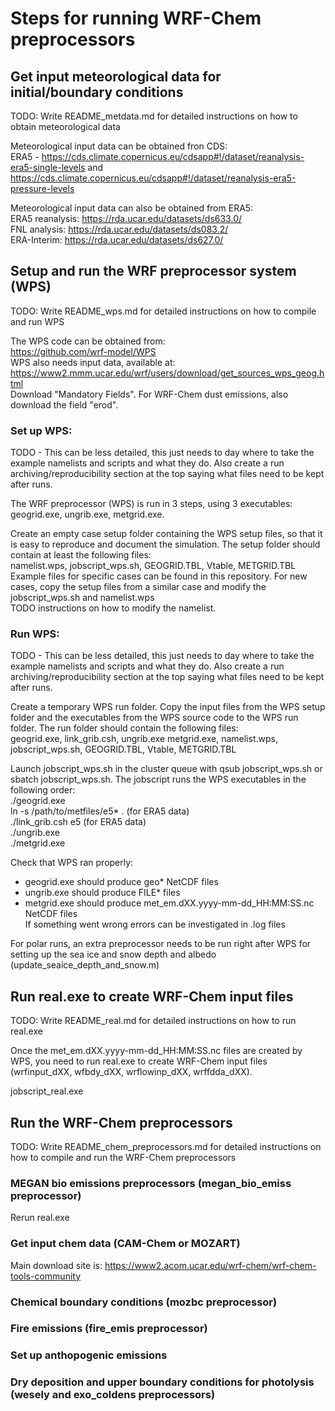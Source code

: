 # Steps for running WRF-Chem preprocessors



## Get input meteorological data for initial/boundary conditions

TODO: Write README_metdata.md for detailed instructions on how to obtain meteorological data

Meteorological input data can be obtained fron CDS:  
ERA5 - https://cds.climate.copernicus.eu/cdsapp#!/dataset/reanalysis-era5-single-levels and https://cds.climate.copernicus.eu/cdsapp#!/dataset/reanalysis-era5-pressure-levels

Meteorological input data can also be obtained from ERA5:  
ERA5 reanalysis: https://rda.ucar.edu/datasets/ds633.0/  
FNL analysis: https://rda.ucar.edu/datasets/ds083.2/  
ERA-Interim: https://rda.ucar.edu/datasets/ds627.0/



## Setup and run the WRF preprocessor system (WPS)

TODO: Write README_wps.md for detailed instructions on how to compile and run WPS

The WPS code can be obtained from:  
https://github.com/wrf-model/WPS  
WPS also needs input data, available at:  
https://www2.mmm.ucar.edu/wrf/users/download/get_sources_wps_geog.html  
Download "Mandatory Fields". For WRF-Chem dust emissions, also download the field "erod".

### Set up WPS:  


TODO - This can be less detailed, this just needs to day where to take the example namelists and scripts and what they do. Also create a run archiving/reproducibility section at the top saying what files need to be kept after runs.

The WRF preprocessor (WPS) is run in 3 steps, using 3 executables: geogrid.exe, ungrib.exe, metgrid.exe. 

Create an empty case setup folder containing the WPS setup files, so that it is easy to reproduce and document the simulation. 
The setup folder should contain at least the following files:  
namelist.wps, jobscript_wps.sh, GEOGRID.TBL, Vtable, METGRID.TBL  
Example files for specific cases can be found in this repository. For new cases, copy the setup files from a similar case and modify the jobscript_wps.sh and namelist.wps  
TODO instructions on how to modify the namelist.

### Run WPS:  

TODO - This can be less detailed, this just needs to day where to take the example namelists and scripts and what they do. Also create a run archiving/reproducibility section at the top saying what files need to be kept after runs.

Create a temporary WPS run folder. Copy the input files from the WPS setup folder and the executables from the WPS source code to the WPS run folder. The run folder should contain the following files:  
geogrid.exe, link_grib.csh, ungrib.exe metgrid.exe, namelist.wps, jobscript_wps.sh, GEOGRID.TBL, Vtable, METGRID.TBL 

Launch jobscript_wps.sh in the cluster queue with qsub jobscript_wps.sh or sbatch jobscript_wps.sh. The jobscript runs the WPS executables in the following order:  
./geogrid.exe  
ln -s /path/to/metfiles/e5* . (for ERA5 data)  
./link_grib.csh e5 (for ERA5 data)     
./ungrib.exe  
./metgrid.exe  

Check that WPS ran properly:  
- geogrid.exe should produce geo* NetCDF files  
- ungrib.exe should produce FILE* files  
- metgrid.exe should produce met_em.dXX.yyyy-mm-dd_HH:MM:SS.nc NetCDF files  
If something went wrong errors can be investigated in .log files  

For polar runs, an extra preprocessor needs to be run right after WPS for setting up the sea ice and snow depth and albedo (update_seaice_depth_and_snow.m)  


## Run real.exe to create WRF-Chem input files

TODO: Write README_real.md for detailed instructions on how to run real.exe

Once the met_em.dXX.yyyy-mm-dd_HH:MM:SS.nc files are created by WPS, you need to run real.exe to create WRF-Chem input files (wrfinput_dXX, wfbdy_dXX, wrflowinp_dXX, wrffdda_dXX).

jobscript_real.exe


## Run the WRF-Chem preprocessors

TODO: Write README_chem_preprocessors.md for detailed instructions on how to compile and run the WRF-Chem preprocessors

### MEGAN bio emissions preprocessors (megan_bio_emiss preprocessor)

Rerun real.exe

### Get input chem data (CAM-Chem or MOZART)
Main download site is:
https://www2.acom.ucar.edu/wrf-chem/wrf-chem-tools-community

### Chemical boundary conditions (mozbc preprocessor)

### Fire emissions (fire_emis preprocessor)

### Set up anthopogenic emissions

### Dry deposition and upper boundary conditions for photolysis (wesely and exo_coldens preprocessors)

